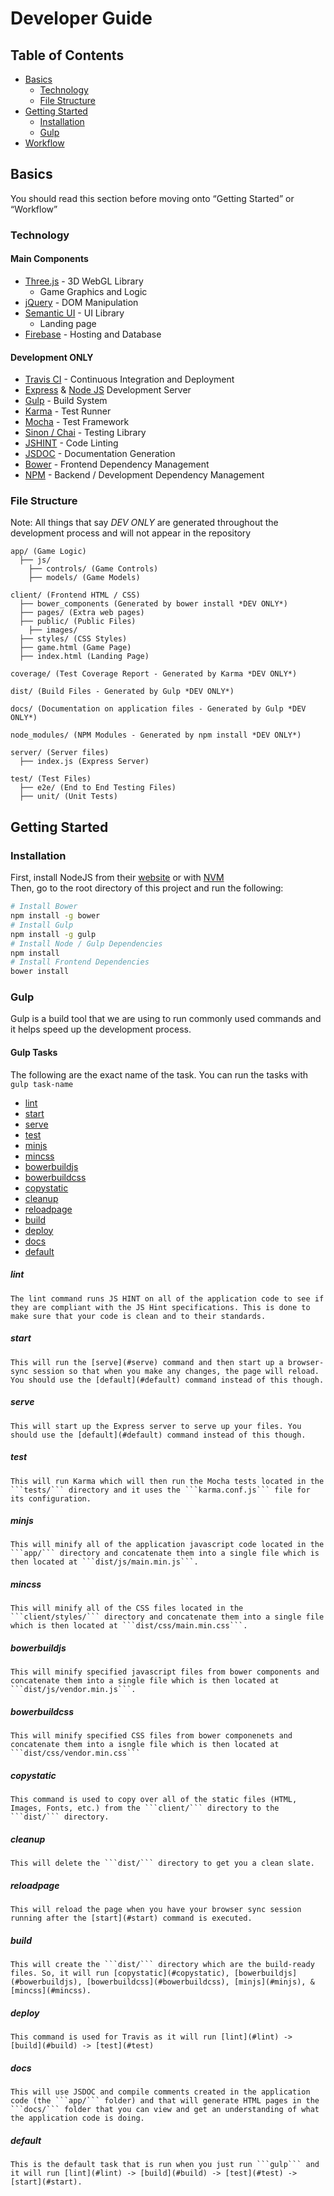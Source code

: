 # Developer Guide

## Table of Contents
- [Basics](#basics)  
  - [Technology](#technology)  
  - [File Structure](#file-structure)  
- [Getting Started](#getting-started)  
  - [Installation](#installation)  
  - [Gulp](#gulp)  
- [Workflow](#workflow)  

## Basics

You should read this section before moving onto “Getting Started” or “Workflow”  

### Technology  

#### Main Components
- [Three.js](http://threejs.org/) - 3D WebGL Library  
  - Game Graphics and Logic
- [jQuery](http://jquery.com/) - DOM Manipulation
- [Semantic UI](http://semantic-ui.com/) - UI Library  
  - Landing page
- [Firebase](https://www.firebase.com/) - Hosting and Database

#### Development ONLY
- [Travis CI](https://travis-ci.org/) - Continuous Integration and Deployment
- [Express](http://expressjs.com/) & [Node JS](http://nodejs.org/) Development Server
- [Gulp](http://gulpjs.com/) - Build System
- [Karma](http://karma-runner.github.io/) - Test Runner
- [Mocha](http://mochajs.org/) - Test Framework
- [Sinon / Chai](https://github.com/domenic/sinon-chai) - Testing Library
- [JSHINT](http://www.jshint.com/) - Code Linting
- [JSDOC](http://usejsdoc.org/) - Documentation Generation
- [Bower](http://bower.io/) - Frontend Dependency Management
- [NPM](https://www.npmjs.org/) - Backend / Development Dependency Management

### File Structure

Note: All things that say *DEV ONLY* are generated throughout the development process
and will not appear in the repository  

```
app/ (Game Logic)
  ├── js/
    ├── controls/ (Game Controls)
    ├── models/ (Game Models)

client/ (Frontend HTML / CSS)
  ├── bower_components (Generated by bower install *DEV ONLY*)
  ├── pages/ (Extra web pages)
  ├── public/ (Public Files)
    ├── images/
  ├── styles/ (CSS Styles)
  ├── game.html (Game Page)
  ├── index.html (Landing Page)

coverage/ (Test Coverage Report - Generated by Karma *DEV ONLY*)

dist/ (Build Files - Generated by Gulp *DEV ONLY*)

docs/ (Documentation on application files - Generated by Gulp *DEV ONLY*)

node_modules/ (NPM Modules - Generated by npm install *DEV ONLY*)

server/ (Server files)
  ├── index.js (Express Server)

test/ (Test Files)
  ├── e2e/ (End to End Testing Files)
  ├── unit/ (Unit Tests)
```

## Getting Started

### Installation
First, install NodeJS from their [website](https://nodejs.org/) or with [NVM](https://github.com/creationix/nvm)  
Then, go to the root directory of this project and run the following:
```sh
# Install Bower
npm install -g bower
# Install Gulp
npm install -g gulp
# Install Node / Gulp Dependencies
npm install
# Install Frontend Dependencies
bower install
```

### Gulp
Gulp is a build tool that we are using to run commonly used commands and it helps speed up the development process.

#### Gulp Tasks
The following are the exact name of the task. You can run the tasks with ```gulp task-name```  
  - [lint](#lint)
  - [start](#start)
  - [serve](#serve)
  - [test](#test)
  - [minjs](#minjs)
  - [mincss](#mincss)
  - [bowerbuildjs](#bowerbuildjs)
  - [bowerbuildcss](#bowerbuildcss)
  - [copystatic](#copystatic)
  - [cleanup](#cleanup)
  - [reloadpage](#reloadpage)
  - [build](#build)
  - [deploy](#deploy)
  - [docs](#docs)
  - [default](#default)

  ##### lint
    The lint command runs JS HINT on all of the application code to see if they are compliant with the JS Hint specifications. This is done to make sure that your code is clean and to their standards.
  ##### start
    This will run the [serve](#serve) command and then start up a browser-sync session so that when you make any changes, the page will reload. You should use the [default](#default) command instead of this though.
  ##### serve
    This will start up the Express server to serve up your files. You should use the [default](#default) command instead of this though.
  ##### test
    This will run Karma which will then run the Mocha tests located in the ```tests/``` directory and it uses the ```karma.conf.js``` file for its configuration.
  ##### minjs
    This will minify all of the application javascript code located in the ```app/``` directory and concatenate them into a single file which is then located at ```dist/js/main.min.js```.
  ##### mincss
    This will minify all of the CSS files located in the ```client/styles/``` directory and concatenate them into a single file which is then located at ```dist/css/main.min.css```.
  ##### bowerbuildjs
    This will minify specified javascript files from bower components and concatenate them into a single file which is then located at ```dist/js/vendor.min.js```.
  ##### bowerbuildcss
    This will minify specified CSS files from bower componenets and concatenate them into a isngle file which is then located at ```dist/css/vendor.min.css```
  ##### copystatic
    This command is used to copy over all of the static files (HTML, Images, Fonts, etc.) from the ```client/``` directory to the ```dist/``` directory. 
  ##### cleanup
    This will delete the ```dist/``` directory to get you a clean slate.
  ##### reloadpage
    This will reload the page when you have your browser sync session running after the [start](#start) command is executed.
  ##### build
    This will create the ```dist/``` directory which are the build-ready files. So, it will run [copystatic](#copystatic), [bowerbuildjs](#bowerbuildjs), [bowerbuildcss](#bowerbuildcss), [minjs](#minjs), & [mincss](#mincss).
  ##### deploy
    This command is used for Travis as it will run [lint](#lint) -> [build](#build) -> [test](#test)
  ##### docs
    This will use JSDOC and compile comments created in the application code (the ```app/``` folder) and that will generate HTML pages in the ```docs/``` folder that you can view and get an understanding of what the application code is doing.
  ##### default
    This is the default task that is run when you just run ```gulp``` and it will run [lint](#lint) -> [build](#build) -> [test](#test) -> [start](#start). 
